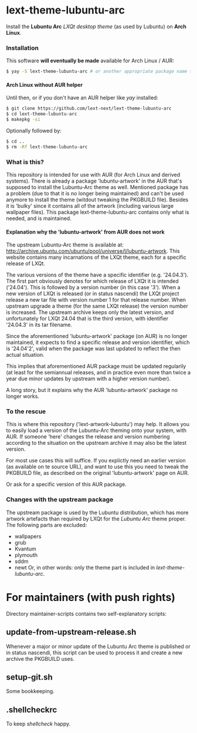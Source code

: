 # lext-theme-lubuntu-arc
Install the **Lubuntu Arc** *LXQt desktop theme* (as used by Lubuntu) on **Arch Linux**.

### Installation
This software **will eventually be made** available for Arch Linux / AUR: 
```bash
$ yay -S lext-theme-lubuntu-arc # or another appropriate package name to be determined
```
#### Arch Linux without AUR helper
Until then, or if you don't have an AUR helper like *yay* installed:
```bash
$ git clone https://github.com/lext-next/lext-theme-lubuntu-arc
$ cd lext-theme-lubuntu-arc
$ makepkg -si
```
Optionally followed by: 
```bash
$ cd ..
$ rm -Rf lext-theme-lubuntu-arc 
```

### What is this?
This repository is intended for use with AUR (for Arch Linux and derived systems). There is already a package 'lubuntu-artwork' in the AUR that's supposed to install the Lubuntu-Arc theme as well. Mentioned package has a problem (due to that it is no longer being maintained) and can't be used anymore to install the theme (witdout tweaking the PKGBUILD file). Besides it is 'bulky' since it contains all of the artwork (including various large wallpaper files). This package lext-theme-lubuntu-arc contains only what is needed, and is maintained.

#### Explanation why the 'lubuntu-artwork' from AUR does not work
The upstream Lubuntu-Arc theme is available at: http://archive.ubuntu.com/ubuntu/pool/universe/l/lubuntu-artwork. This website contains many incarnations of the LXQt theme, each for a specific release of LXQt. 

The various versions of the theme have a specific identifier (e.g. '24.04.3'). The first part obviously denotes for which release of LXQt it is intended ('24.04'). This is followed by a version number (in this case '3'). When a new version of LXQt is released (or in status nascendi) the LXQt project release a new tar file with version number 1 for that release number. When upstream upgrade a theme (for the same LXQt release) the version number is increased. The upstream archive keeps only the latest version, and unfortunately for LXQt 24.04 that is the third version, with identifier '24.04.3' in its tar filename. 

Since the aforementioned 'lubuntu-artwork' package (on AUR) is no longer maintained, it expects to find a specific release and version identifier, which is '24.04'2', valid when the package was last updated to reflect the then actual situation. 

This implies that aforementioned AUR package must be updated regularily (at least for the semiannual releases, and in practice even more than twice a year due minor updates by upstream with a higher version number).

A long story, but it explains why the AUR 'lubuntu-artwork' package no longer works. 

### To the rescue
This is where this repository ('lext-artwork-lubuntu') may help. It allows you to easily load a version of the Lubuntu-Arc theming onto your system, with AUR. If someone 'here' changes the release and version numbering according to the situation on the upstream archive it may also be the latest version. 

For most use cases this will suffice. If you explictly need an earlier version (as available on te source URL), and want to use this you need to tweak the PKGBUILD file, as described on the original 'lubuntu-artwork' page on AUR. 

Or ask for a specific version of this AUR package. 

### Changes with the upstream package
The upstream package is used by the Lubuntu distribution, which has more artwork artefacts than required by LXQt for the *Lubuntu Arc* theme proper. The following parts are excluded:
* wallpapers
* grub
* Kvantum
* plymouth
* sddm
* newt
Or, in other words: only the theme part is included in *lext-theme-lubuntu-arc*. 

# For maintainers (with push rights)
Directory maintainer-scripts contains two self-explanatory scripts:
## update-from-upstream-release.sh
Whenever a major or minor update of the Lubuntu Arc theme is published or in status nascendi, this script can be used to process it and create a new archive the PKGBUILD uses.
## setup-git.sh  
Some bookkeeping.
## .shellcheckrc
To keep *shellcheck* happy.

